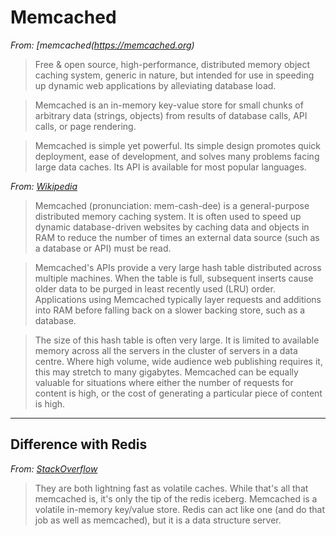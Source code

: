 # Memcached

*From: [memcached(https://memcached.org)*

> Free & open source, high-performance, distributed memory object caching system, generic in nature, but intended for use in speeding up dynamic web applications by alleviating database load.

> Memcached is an in-memory key-value store for small chunks of arbitrary data (strings, objects) from results of database calls, API calls, or page rendering.

> Memcached is simple yet powerful. Its simple design promotes quick deployment, ease of development, and solves many problems facing large data caches. Its API is available for most popular languages.


*From: [Wikipedia](https://en.wikipedia.org/wiki/Memcached)*

> Memcached (pronunciation: mem-cash-dee) is a general-purpose distributed memory caching system. It is often used to speed up dynamic database-driven websites by caching data and objects in RAM to reduce the number of times an external data source (such as a database or API) must be read.

> Memcached's APIs provide a very large hash table distributed across multiple machines. When the table is full, subsequent inserts cause older data to be purged in least recently used (LRU) order. Applications using Memcached typically layer requests and additions into RAM before falling back on a slower backing store, such as a database.

> The size of this hash table is often very large. It is limited to available memory across all the servers in the cluster of servers in a data centre. Where high volume, wide audience web publishing requires it, this may stretch to many gigabytes. Memcached can be equally valuable for situations where either the number of requests for content is high, or the cost of generating a particular piece of content is high.

---

## Difference with Redis

*From: [StackOverflow](http://stackoverflow.com/questions/10558465/memcached-vs-redis)*

 > They are both lightning fast as volatile caches. While that's all that memcached is, it's only the tip of the redis iceberg. Memcached is a volatile in-memory key/value store. Redis can act like one (and do that job as well as memcached), but it is a data structure server.
